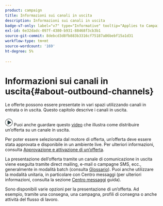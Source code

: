 ```yaml
---
product: campaign
title: Informazioni sui canali in uscita
description: Informazioni sui canali in uscita
badge-v7-only: label="v7" type="Informative" tooltip="Applies to Campaign Classic v7 only"
exl-id: 6e32dadc-097f-4380-b931-88468f3cb3b1
source-git-commit: 8debcd3d8fb883b3316cf75187a86bebf15a1d31
workflow-type: tm+mt
source-wordcount: '169'
ht-degree: 5%

---
```


# Informazioni sui canali in uscita{#about-outbound-channels}



Le offerte possono essere presentate in vari spazi utilizzando canali in entrata o in uscita. Questo capitolo descrive i canali in uscita.

![](assets/do-not-localize/how-to-video.png) Puoi anche guardare questo [video](https://helpx.adobe.com/campaign/classic/how-to/deliver-an-offer-on-outbound-channel-in-acv6.html?playlist=/ccx/v1/collection/product/campaign/classic/segment/digital-marketers/explevel/intermediate/applaunch/get-started/collection.ccx.js&amp;ref=helpx.adobe.com) che illustra come distribuire un’offerta su un canale in uscita.

Per poter essere selezionata dal motore di offerta, un’offerta deve essere stata approvata e disponibile in un ambiente live. Per ulteriori informazioni, consulta [Approvazione e attivazione di un’offerta](../../interaction/using/approving-and-activating-an-offer.md).

La presentazione dell’offerta tramite un canale di comunicazione in uscita viene eseguita tramite direct mailing, e-mail o campagne SMS, ecc., generalmente in modalità batch (consulta [Glossario](../../interaction/using/i-glossary.md)). Puoi anche utilizzare la modalità unitaria, in particolare con Centro messaggi (per ulteriori informazioni, consulta la sezione [Centro messaggi](../../message-center/using/about-transactional-messaging.md) guida).

Sono disponibili varie opzioni per la presentazione di un’offerta. Ad esempio, tramite una consegna, una campagna, profili di consegna o anche attività del flusso di lavoro.
